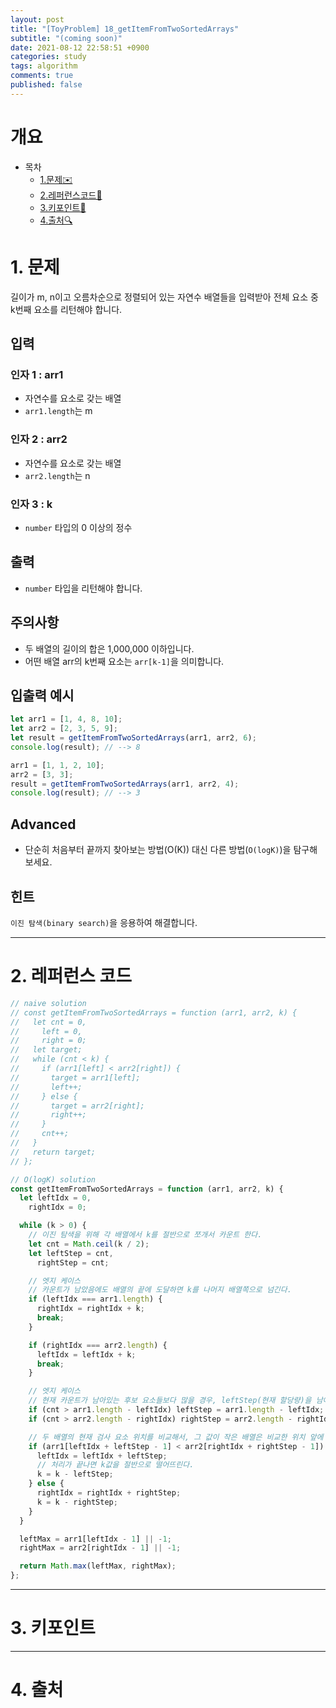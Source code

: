 ```yaml
---
layout: post
title: "[ToyProblem] 18_getItemFromTwoSortedArrays"
subtitle: "(coming soon)"
date: 2021-08-12 22:58:51 +0900
categories: study
tags: algorithm
comments: true
published: false
---
```


# 개요

- 목차
  - [1.문제✉️](#1.문제)
  - [2.레퍼런스코드🔖](#2.레퍼런스코드)
  - [3.키포인트🔐](#3.키포인트🔑)
  - [4.출처🔍](#4.출처🔍)

# 1. 문제

길이가 m, n이고 오름차순으로 정렬되어 있는 자연수 배열들을 입력받아 전체 요소 중 k번째 요소를 리턴해야 합니다.

## 입력

### 인자 1 : arr1

- 자연수를 요소로 갖는 배열
- `arr1.length`는 m

### 인자 2 : arr2

- 자연수를 요소로 갖는 배열
- `arr2.length`는 n

### 인자 3 : k

- `number` 타입의 0 이상의 정수

## 출력

- `number` 타입을 리턴해야 합니다.

## 주의사항

- 두 배열의 길이의 합은 1,000,000 이하입니다.
- 어떤 배열 arr의 k번째 요소는 `arr[k-1]`을 의미합니다.

## 입출력 예시

```javascript
let arr1 = [1, 4, 8, 10];
let arr2 = [2, 3, 5, 9];
let result = getItemFromTwoSortedArrays(arr1, arr2, 6);
console.log(result); // --> 8

arr1 = [1, 1, 2, 10];
arr2 = [3, 3];
result = getItemFromTwoSortedArrays(arr1, arr2, 4);
console.log(result); // --> 3
```

## Advanced

- 단순히 처음부터 끝까지 찾아보는 방법(O(K)) 대신 다른 방법(`O(logK)`)을 탐구해 보세요.

## 힌트

`이진 탐색(binary search)`을 응용하여 해결합니다.

---

# 2. 레퍼런스 코드

```javascript
// naive solution
// const getItemFromTwoSortedArrays = function (arr1, arr2, k) {
//   let cnt = 0,
//     left = 0,
//     right = 0;
//   let target;
//   while (cnt < k) {
//     if (arr1[left] < arr2[right]) {
//       target = arr1[left];
//       left++;
//     } else {
//       target = arr2[right];
//       right++;
//     }
//     cnt++;
//   }
//   return target;
// };

// O(logK) solution
const getItemFromTwoSortedArrays = function (arr1, arr2, k) {
  let leftIdx = 0,
    rightIdx = 0;

  while (k > 0) {
    // 이진 탐색을 위해 각 배열에서 k를 절반으로 쪼개서 카운트 한다.
    let cnt = Math.ceil(k / 2);
    let leftStep = cnt,
      rightStep = cnt;

    // 엣지 케이스
    // 카운트가 남았음에도 배열의 끝에 도달하면 k를 나머지 배열쪽으로 넘긴다.
    if (leftIdx === arr1.length) {
      rightIdx = rightIdx + k;
      break;
    }

    if (rightIdx === arr2.length) {
      leftIdx = leftIdx + k;
      break;
    }

    // 엣지 케이스
    // 현재 카운트가 남아있는 후보 요소들보다 많을 경우, leftStep(현재 할당량)을 남아있는 요소들의 개수로 바꾼다.
    if (cnt > arr1.length - leftIdx) leftStep = arr1.length - leftIdx;
    if (cnt > arr2.length - rightIdx) rightStep = arr2.length - rightIdx;

    // 두 배열의 현재 검사 요소 위치를 비교해서, 그 값이 작은 배열은 비교한 위치 앞에 있는 요소들을 모두 후보군에서 제외시킨다.
    if (arr1[leftIdx + leftStep - 1] < arr2[rightIdx + rightStep - 1]) {
      leftIdx = leftIdx + leftStep;
      // 처리가 끝나면 k값을 절반으로 떨어뜨린다.
      k = k - leftStep;
    } else {
      rightIdx = rightIdx + rightStep;
      k = k - rightStep;
    }
  }

  leftMax = arr1[leftIdx - 1] || -1;
  rightMax = arr2[rightIdx - 1] || -1;

  return Math.max(leftMax, rightMax);
};
```

---

# 3. 키포인트

---

# 4. 출처
